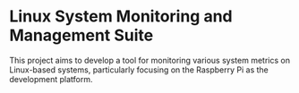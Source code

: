 # Linux System Monitoring and Management Suite

This project aims to develop a tool for monitoring various system metrics on Linux-based systems, particularly focusing on the Raspberry Pi as the development platform.
